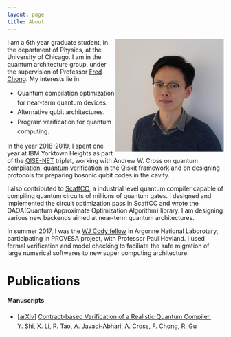 ```yaml
---
layout: page
title: About
---
```

<style>
img {	
	float: right;	
    max-width: 50%;
    max-height: 100%;
}
li {
    line-height: 1.6; 
    }
</style>
<p>
<img src="../assets/img/profile.JPG" alt="profile">
I am a 6th year graduate student, in the department of Physics, at the University of Chicago. I am in the quantum architecture group, under the supervision of Professor <a href="http://people.cs.uchicago.edu/~ftchong/"> Fred Chong</a>. My interests lie in:
<ul>
  <li>Quantum compilation optimization for near-term quantum devices. </li>
  <li>Alternative qubit architectures. </li>
  <li>Program verification for quantum computing.  </li>
</ul> 
</p>

<p>
In the year 2018-2019, I spent one year at IBM Yorktown Heights as part of the <a href="https://qisenet.uchicago.edu">QISE-NET</a> triplet, working with Andrew W. Cross on quantum compilation, quantum verification in the Qiskit framework and on designing protocols for preparing bosonic qubit codes in the cavity.
</p>

<p>
I also contributed to <a href="https://github.com/epiqc/ScaffCC">ScaffCC</a>, a industrial level quantum compiler capable of compiling quantum circuits of millions of quantum gates. I designed and implemented the circuit optimization pass in ScaffCC and wrote the QAOA(Quantum Approximate Optimization Algorithm) library. I am designing various new backends aimed at near-term quantum architectures.
</p>

<p>
In summer 2017, I was the <a href="http://www.mcs.anl.gov/career-opportunities/wj-cody-associates">WJ Cody fellow</a> in Argonne National Laborotary, participating in PROVESA project, with Professor Paul Hovland. I used formal verification and model checking to faciliate the safe migration of large numerical softwares to new super computing architecture. 
</p>


# Publications

<div id="box_black">
	    <h4>Manuscripts</h4>
	    <ul>
        <li>
          <p>[<a href="https://arxiv.org/abs/1908.08963">arXiv</a>]
            <a href="./publications/1908.08963.pdf">
              Contract-based Verification of a Realistic Quantum Compiler.
            </a></br>
            Y. Shi, X. Li, R. Tao, A. Javadi-Abhari, A. Cross, F. Chong, R. Gu
  	    </li>
      </ul>
	  </div>


